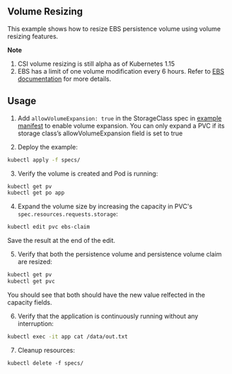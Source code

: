 ## Volume Resizing
This example shows how to resize EBS persistence volume using volume resizing features.

**Note**
1. CSI volume resizing is still alpha as of Kubernetes 1.15
2. EBS has a limit of one volume modification every 6 hours. Refer to [EBS documentation](https://docs.aws.amazon.com/AWSEC2/latest/APIReference/API_ModifyVolume.html) for more details.

## Usage
1. Add `allowVolumeExpansion: true` in the StorageClass spec in [example manifest](./specs/example.yaml) to enable volume expansion. You can only expand a PVC if its storage class’s allowVolumeExpansion field is set to true

2. Deploy the example:
```sh
kubectl apply -f specs/
``` 

3. Verify the volume is created and Pod is running:
```sh
kubectl get pv
kubectl get po app
```

4. Expand the volume size by increasing the capacity in PVC's `spec.resources.requests.storage`:
```sh
kubectl edit pvc ebs-claim
```
Save the result at the end of the edit.

5. Verify that both the persistence volume and persistence volume claim are resized:
```sh
kubectl get pv
kubectl get pvc
```
You should see that both should have the new value relfected in the capacity fields.

6. Verify that the application is continuously running without any interruption:
```sh
kubectl exec -it app cat /data/out.txt
```

7. Cleanup resources:
```
kubectl delete -f specs/
```
